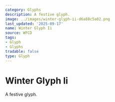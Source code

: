```yaml
---
category: Glyphs
description: A festive glyph.
image: ../images/winter-glyph-ii-d6a88c5a02.png
last_updated: '2025-09-17'
name: Winter Glyph Ii
source: WFCD
tags:
- Glyph
- Glyphs
tradable: false
type: Glyph
---
```


# Winter Glyph Ii

A festive glyph.

